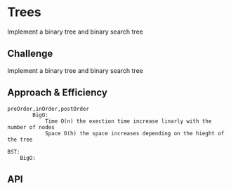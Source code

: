 # Trees
<!-- Short summary or background information -->
Implement a binary tree and binary search tree

## Challenge
<!-- Description of the challenge -->
Implement a binary tree and binary search tree 

## Approach & Efficiency
<!-- What approach did you take? Why? What is the Big O space/time for this approach? -->
    preOrder,inOrder,postOrder
            BigO:
                Time O(n) the exection time increase linarly with the number of nodes
                Space O(h) the space increases depending on the hieght of the tree

    BST:
        BigO: 

## API
<!-- Description of each method publicly available in each of your trees -->